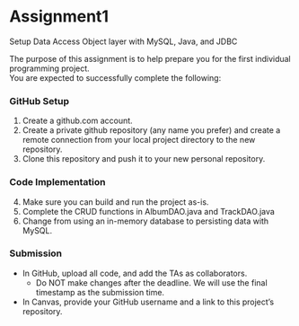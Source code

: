 # Assignment1
Setup Data Access Object layer with MySQL, Java, and JDBC

The purpose of this assignment is to help prepare you for the first individual programming project.  
You are expected to successfully complete the following:

### GitHub Setup

1. Create a github.com account.
2. Create a private github repository (any name you prefer) and create a remote connection from your local 
   project directory to the new repository.
3. Clone this repository and push it to your new personal repository.

### Code Implementation

4. Make sure you can build and run the project as-is.
5. Complete the CRUD functions in AlbumDAO.java and TrackDAO.java
6. Change from using an in-memory database to persisting data with MySQL.

### Submission

- In GitHub, upload all code, and add the TAs as collaborators.
  - Do NOT make changes after the deadline.  We will use the final timestamp as the submission time.
- In Canvas, provide your GitHub username and a link to this project’s repository.

